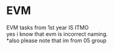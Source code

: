 # EVM
EVM tasks from 1st year IS ITMO\
yes i know that evm is incorrect naming.\
*also please note that im from 05 group
